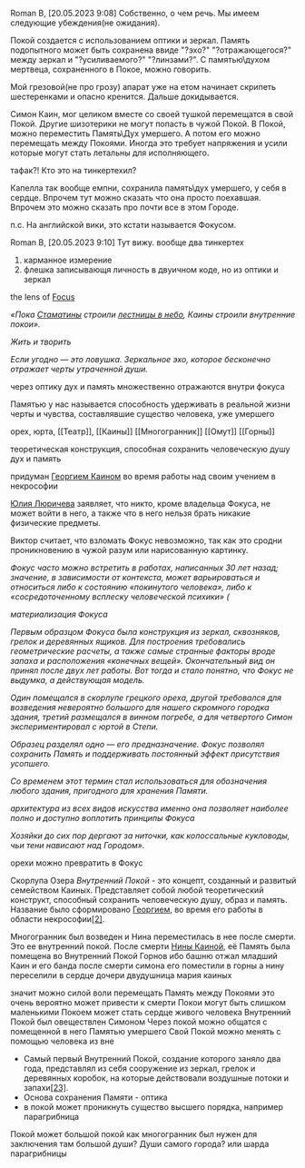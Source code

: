 Roman B, [20.05.2023 9:08]
Собственно, о чем речь.
Мы имеем следующие убеждения(не ожидания).

Покой создается с использованием оптики и зеркал. Память подопытного может быть сохранена ввиде "?эхо?" "?отражающегося?" между зеркал и "?усиливаемого?" "?линзами?". С памятью\духом мертвеца, сохраненного в Покое, можно говорить. 

Мой грезовой(не про грозу) апарат уже на етом начинает скрипеть шестеренками и опасно кренится. Дальше докидывается.

Симон Каин, мог целиком вместе со своей тушкой перемещатся в свой Покой. Другие шизотерики не могут попасть в чужой Покой. В Покой, можно переместить Память\Дух умершего. А потом его можно перемещать между Покоями. Иногда это требует напряжения и усили которые могут стать летальны для исполняющего.

тафак?! Кто это на тинкертехил? 

Капелла так вообще емпни, сохранила память\дух умершего, у себя в сердце. Впрочем тут можно сказать что она просто поехавшая. Впрочем это можно сказать про почти все в этом Городе. 

п.с. На английской вики, это кстати называется Фокусом.

Roman B, [20.05.2023 9:10]
Тут вижу.
вообще два тинкертех
1) карманное измерение
2) флешка записывающя личность в двуичном коде, но из оптики и зеркал


the lens of [Focus](https://pathologic.fandom.com/wiki/Focus "Focus")

_«Пока [Стаматины](http://ice-pick-lodge.wikidot.com/mor:brata-stamatiny) строили [лестницы в небо](http://ice-pick-lodge.wikidot.com/mor:lestnicy-v-nebo), Каины строили внутренние покои»._

_Жить и творить_



_Если угодно — это ловушка. Зеркальное эхо, которое бесконечно отражает черты утраченной души._

через оптику дух и память множественно отражаются внутри фокуса

Памятью у нас называется способность удерживать в реальной жизни черты и чувства, составлявшие существо человека, уже умершего

орех, юрта, [[Театр]], [[Каины]] [[Многогранник]] [[Омут]] [[Горны]] 



теоретическая конструкция, способная сохранить человеческую душу
дух и память


придуман [Георгием Каином](https://pathologic.fandom.com/wiki/Georgiy_Kain "Georgiy Kain") во время работы над своим учением в некрософии

[Юлия Люричева](https://pathologic.fandom.com/wiki/Yulia_Lyuricheva "Yulia Lyuricheva") заявляет, что никто, кроме владельца Фокуса, не может войти в него, а также что в него нельзя брать никакие физические предметы.

Виктор считает, что взломать Фокус невозможно, так как это сродни проникновению в чужой разум или нарисованную картинку.


_Фокус часто можно встретить в работах, написанных 30 лет назад; значение, в зависимости от контекста, может варьироваться и относиться либо к состоянию «покинутого человека», либо к «сосредоточенному всплеску человеческой психики» (_

_материализация Фокуса_

_Первым образцом Фокуса была конструкция из зеркал, сквозняков, грелок и деревянных ящиков. Для построения требовались геометрические расчеты, а также самые странные факторы вроде запаха и расположения «конечных вещей». Окончательный вид он принял после двух лет работы. Вот тогда и стало понятно, что Фокус не выдумка, а действующая модель._


_Один помещался в скорлупе грецкого ореха, другой требовался для возведения невероятно большого для нашего скромного городка здания, третий размещался в винном погребе, а для четвертого Симон экспериментировал с юртой в Степи._

_Образец разделял одно — его предназначение. Фокус позволял сохранить Память и поддерживать постоянный эффект присутствия усопшего._

_Со временем этот термин стал использоваться для обозначения любого здания, пригодного для хранения Памяти._

_архитектура_ _из всех видов искусства именно она позволяет наиболее полно и доступно воплотить принципы Фокуса_

_Хозяйки до сих пор дергают за ниточки, как колоссальные кукловоды, чьи тени нависают над Городом»._

орехи можно превратить в Фокус



Скорлупа Озера
_Внутренний Покой_ - это концепт, созданный и развитый семейством Каиных. Представляет собой любой теоретический конструкт, способный сохранить человеческую душу, образ и память. Название было сформировано [Георгием](https://pathologic.fandom.com/ru/wiki/%D0%93%D0%B5%D0%BE%D1%80%D0%B3%D0%B8%D0%B9_%D0%9A%D0%B0%D0%B8%D0%BD "Георгий Каин"), во время его работы в области некрософии[[2]](https://pathologic.fandom.com/ru/wiki/%D0%92%D0%BD%D1%83%D1%82%D1%80%D0%B5%D0%BD%D0%BD%D0%B8%D0%B9_%D0%9F%D0%BE%D0%BA%D0%BE%D0%B9#cite_note-2).

Многогранник был возведен и Нина переместилась в нее после смерти. Это ее внутренний покой.
После смерти [Нины Каиной](https://pathologic.fandom.com/ru/wiki/%D0%9D%D0%B8%D0%BD%D0%B0_%D0%9A%D0%B0%D0%B8%D0%BD%D0%B0 "Нина Каина"), её Память была помещена во Внутренний Покой Горнов
ибо башню отжал младший Каин и его банда
после смерти симона
его поместили в горны а нину переселили в сердце дочери
двудушница мария каиных

значит можно силой воли перемещать Память между Покоями
это очень вероятно может привести к смерти
Покои могут быть слишком маленькими
Покоем может стать сердце живого человека
Внутренний Покой был овеществлен Симоном
Через покой можно общатся с помещенной в него Памятью умершего
Свой Покой можно менять с помощью человека из вне
-   Самый первый Внутренний Покой, создание которого заняло два года, представлял из себя сооружение из зеркал, грелок и деревянных коробок, на которые действовали воздушные потоки и запахи[[23]](https://pathologic.fandom.com/ru/wiki/%D0%92%D0%BD%D1%83%D1%82%D1%80%D0%B5%D0%BD%D0%BD%D0%B8%D0%B9_%D0%9F%D0%BE%D0%BA%D0%BE%D0%B9#cite_note-:3-23).
-   Основа сохранения Памяти - оптика[](https://pathologic.fandom.com/ru/wiki/%D0%92%D0%BD%D1%83%D1%82%D1%80%D0%B5%D0%BD%D0%BD%D0%B8%D0%B9_%D0%9F%D0%BE%D0%BA%D0%BE%D0%B9#cite_note-:0-3)
- в покой может проникнуть существо высшего порядка, например парагрибница


Покой может большой покой как многогранник был нужен для заключения там большой души?
Души самого города?
или шарда парагрибницы

